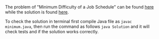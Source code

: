 The problem of "Minimum Difficulty of a Job Schedule" can be found [here](https://leetcode.com/problems/minimum-difficulty-of-a-job-schedule/) while the solution is found [here](https://github.com/aurimas13/Solutions-To-Problems/blob/main/LeetCode/Java%20Solutions/Minimum%20Difficulty%20of%20a%20Job%20Schedule/minimum.java).

To check the solution in terminal first compile Java file as `javac minimum.java`, then run the command as follows `java Solution` and it will check tests and if the solution works correctly.